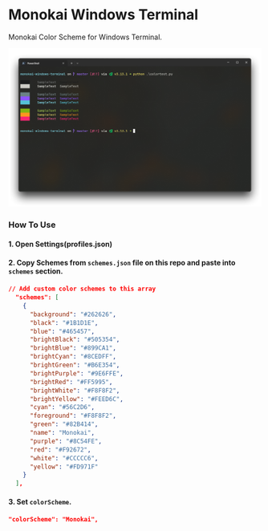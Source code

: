 # Monokai Windows Terminal

Monokai Color Scheme for Windows Terminal.

![screenshot](./img/screenshot.png)

### How To Use

#### 1. Open Settings(profiles.json)

#### 2. Copy Schemes from `schemes.json` file on this repo and paste into `schemes` section.

```json
// Add custom color schemes to this array
  "schemes": [
    {
      "background": "#262626",
      "black": "#1B1D1E",
      "blue": "#465457",
      "brightBlack": "#505354",
      "brightBlue": "#899CA1",
      "brightCyan": "#8CEDFF",
      "brightGreen": "#B6E354",
      "brightPurple": "#9E6FFE",
      "brightRed": "#FF5995",
      "brightWhite": "#F8F8F2",
      "brightYellow": "#FEED6C",
      "cyan": "#56C2D6",
      "foreground": "#F8F8F2",
      "green": "#82B414",
      "name": "Monokai",
      "purple": "#8C54FE",
      "red": "#F92672",
      "white": "#CCCCC6",
      "yellow": "#FD971F"
    }
  ],
```

#### 3. Set `colorScheme`.

```json
"colorScheme": "Monokai",
```
